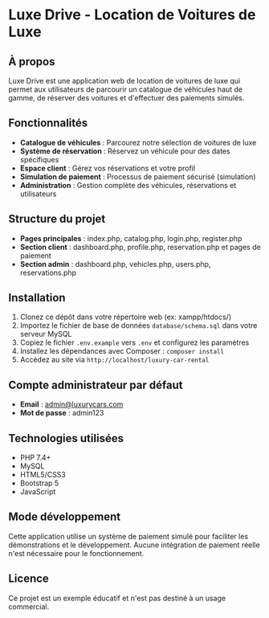 # Luxe Drive - Location de Voitures de Luxe

## À propos

Luxe Drive est une application web de location de voitures de luxe qui permet aux utilisateurs de parcourir un catalogue de véhicules haut de gamme, de réserver des voitures et d'effectuer des paiements simulés.

## Fonctionnalités

- **Catalogue de véhicules** : Parcourez notre sélection de voitures de luxe
- **Système de réservation** : Réservez un véhicule pour des dates spécifiques
- **Espace client** : Gérez vos réservations et votre profil
- **Simulation de paiement** : Processus de paiement sécurisé (simulation)
- **Administration** : Gestion complète des véhicules, réservations et utilisateurs

## Structure du projet

- **Pages principales** : index.php, catalog.php, login.php, register.php
- **Section client** : dashboard.php, profile.php, reservation.php et pages de paiement
- **Section admin** : dashboard.php, vehicles.php, users.php, reservations.php

## Installation

1. Clonez ce dépôt dans votre répertoire web (ex: xampp/htdocs/)
2. Importez le fichier de base de données `database/schema.sql` dans votre serveur MySQL
3. Copiez le fichier `.env.example` vers `.env` et configurez les paramètres
4. Installez les dépendances avec Composer : `composer install`
5. Accédez au site via `http://localhost/luxury-car-rental`

## Compte administrateur par défaut

- **Email** : admin@luxurycars.com
- **Mot de passe** : admin123

## Technologies utilisées

- PHP 7.4+
- MySQL
- HTML5/CSS3
- Bootstrap 5
- JavaScript

## Mode développement

Cette application utilise un système de paiement simulé pour faciliter les démonstrations et le développement. Aucune intégration de paiement réelle n'est nécessaire pour le fonctionnement.

## Licence

Ce projet est un exemple éducatif et n'est pas destiné à un usage commercial.
